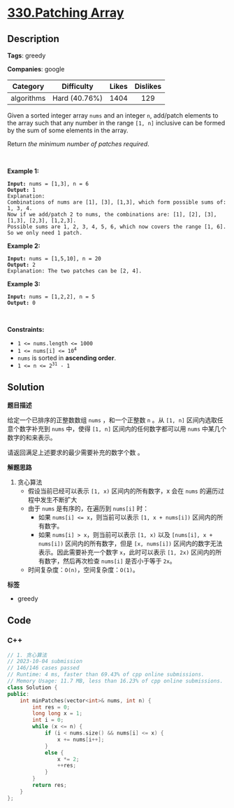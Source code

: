 # [330.Patching Array](https://leetcode.com/problems/patching-array/description/)

## Description

**Tags**: greedy

**Companies**: google

|  Category  |  Difficulty   | Likes | Dislikes |
| :--------: | :-----------: | :---: | :------: |
| algorithms | Hard (40.76%) | 1404  |   129    |

<p>Given a sorted integer array <code>nums</code> and an integer <code>n</code>, add/patch elements to the array such that any number in the range <code>[1, n]</code> inclusive can be formed by the sum of some elements in the array.</p>
<p>Return <em>the minimum number of patches required</em>.</p>
<p>&nbsp;</p>
<p><strong class="example">Example 1:</strong></p>
<pre><code><strong>Input:</strong> nums = [1,3], n = 6
<strong>Output:</strong> 1
Explanation:
Combinations of nums are [1], [3], [1,3], which form possible sums of: 1, 3, 4.
Now if we add/patch 2 to nums, the combinations are: [1], [2], [3], [1,3], [2,3], [1,2,3].
Possible sums are 1, 2, 3, 4, 5, 6, which now covers the range [1, 6].
So we only need 1 patch.</code></pre>
<p><strong class="example">Example 2:</strong></p>
<pre><code><strong>Input:</strong> nums = [1,5,10], n = 20
<strong>Output:</strong> 2
Explanation: The two patches can be [2, 4].</code></pre>
<p><strong class="example">Example 3:</strong></p>
<pre><code><strong>Input:</strong> nums = [1,2,2], n = 5
<strong>Output:</strong> 0</code></pre>
<p>&nbsp;</p>
<p><strong>Constraints:</strong></p>
<ul>
  <li><code>1 &lt;= nums.length &lt;= 1000</code></li>
  <li><code>1 &lt;= nums[i] &lt;= 10<sup>4</sup></code></li>
  <li><code>nums</code> is sorted in <strong>ascending order</strong>.</li>
  <li><code>1 &lt;= n &lt;= 2<sup>31</sup> - 1</code></li>
</ul>

## Solution

**题目描述**

给定一个已排序的正整数数组 `nums` ，和一个正整数 `n` 。从 `[1, n]` 区间内选取任意个数字补充到 `nums` 中，使得 `[1, n]` 区间内的任何数字都可以用 `nums` 中某几个数字的和来表示。

请返回满足上述要求的最少需要补充的数字个数 。

**解题思路**

1. 贪心算法
   - 假设当前已经可以表示 `[1, x)` 区间内的所有数字，x 会在 `nums` 的遍历过程中发生不断扩大
   - 由于 `nums` 是有序的，在遍历到 `nums[i]` 时：
     - 如果 `nums[i] <= x`，则当前可以表示 `[1, x + nums[i])` 区间内的所有数字。
     - 如果 `nums[i] > x`，则当前可以表示 `[1, x)` 以及 `[nums[i], x + nums[i])` 区间内的所有数字，但是 `[x, nums[i])` 区间内的数字无法表示。因此需要补充一个数字 `x`，此时可以表示 `[1, 2x)` 区间内的所有数字，然后再次检查 `nums[i]` 是否小于等于 `2x`。
   - 时间复杂度：`O(n)`，空间复杂度：`O(1)`。

**标签**

- greedy

<!-- code start -->
## Code

### C++

```cpp
// 1. 贪心算法
// 2023-10-04 submission
// 146/146 cases passed
// Runtime: 4 ms, faster than 69.43% of cpp online submissions.
// Memory Usage: 11.7 MB, less than 16.23% of cpp online submissions.
class Solution {
public:
    int minPatches(vector<int>& nums, int n) {
        int res = 0;
        long long x = 1;
        int i = 0;
        while (x <= n) {
            if (i < nums.size() && nums[i] <= x) {
                x += nums[i++];
            }
            else {
                x *= 2;
                ++res;
            }
        }
        return res;
    }
};
```

<!-- code end -->
